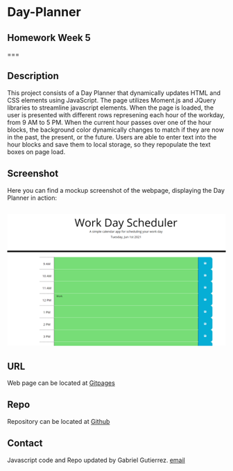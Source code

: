 # Day-Planner
## Homework Week 5

===

## Description
This project consists of a Day Planner that dynamically updates HTML and CSS elements using JavaScript.  The page utilizes Moment.js and JQuery libraries to streamline javascript elements.  When the page is loaded, the user is presented with different rows represening each hour of the workday, from 9 AM to 5 PM.  When the current hour passes over one of the hour blocks,  the background color dynamically changes to match if they are now in the past, the present, or the future.  Users are able to enter text into the hour blocks and save them to local storage, so they repopulate the text boxes on page load.

## Screenshot
Here you can find a mockup screenshot of the webpage, displaying the Day Planner in action:

![screenshot](./assets/screenshot.PNG)
---

## URL
Web page can be located at [Gitpages](https://mrg105.github.io/Day-Planner/ "Day Planner")

## Repo
Repository can be located at [Github](https://github.com/MrG105/Day-Planner "Github")


## Contact
Javascript code and Repo updated by Gabriel Gutierrez.  [email](poo328@my.utsa.edu "email")